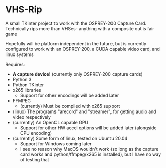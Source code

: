 # VHS-Rip
A small TKinter project to work with the OSPREY-200 Capture Card. Technically rips more than VHSes- anything with a composite out is fair game

Hopefully will be platform independent in the future, but is currently configured to work with an OSPREY-200, a CUDA capable video card, and linux systems

Requires:
* **A capture device!** (currently only OSPREY-200 capture cards)
* Python 3
* Python TKinter
* x265 libraries
    * Support for other encodings will be added later
* FFMPEG
    * (currently) Must be compiled with x265 support
* (linux) The programs "arecord" and "streamer", for getting audio and video respectively
* (currently) An OpenCL capable GPU
    * Support for other HW accel options will be added later (alongside CPU encoding)
* (currently) Some form of linux, tested on Ubuntu 20.04
    * Support for Windows coming later
    * I see no reason why MacOS wouldn't work (so long as the capture card works and python/ffmpeg/x265 is installed), but I have no way of testing that